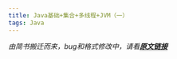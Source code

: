 ```yaml
---
title: Java基础+集合+多线程+JVM（一）
tags: Java
---
```


*由简书搬迁而来，bug和格式修改中，请看[**原文链接**](https://www.jianshu.com/p/0e5776786b46)*

